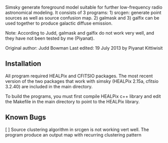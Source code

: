 Simsky generate foreground model suitable for further low-frequency radio
astronomical modeling. It consists of 3 programs: 1) srcgen: generate point
sources as well as source confusion map. 2) galmask and 3) galfix can be used
together to produce galactic diffuse emission.

Note: According to Judd, galmask and galfix do not work very well, and they
have not been tested by me (Piyanat).

Original author: Judd Bowman
Last edited: 19 July 2013 by Piyanat Kittiwisit

Installation
------------
All program required HEALPix and CFITSIO packages. The most recent version of
the two packages that work with simsky (HEALPix 2.15a, cfitsio 3.2.40) are
included in the main directory.

To build the programs, you must first compile HEALPix c++ library and edit
the Makefile in the main directory to point to the HEALPix library.

Known Bugs
----------
[ ] Source clustering algorithm in srcgen is not working vert well. The program
produce an output map with recurring clustering pattern